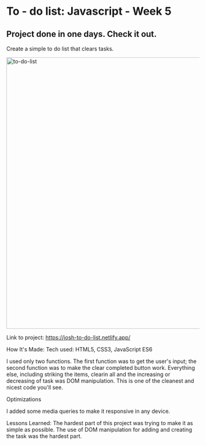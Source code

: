# To - do list: Javascript - Week 5
## Project done in one days. Check it out.

Create a simple to do list that clears tasks.

<img width="707" alt="to-do-list" src="https://user-images.githubusercontent.com/69063454/90581528-76f16980-e199-11ea-9219-6ce8a730adbf.png">

Link to project: https://josh-to-do-list.netlify.app/


How It's Made:
Tech used: HTML5, CSS3, JavaScript ES6


I used only two functions. The first function was to get the user's input; the second function was to make the clear completed button work. Everything else, including striking the items, clearin all and the increasing or decreasing of task was DOM manipulation. This is one of the cleanest and nicest code you'll see.

Optimizations

I added some media queries to make it responsive in any device.

Lessons Learned:
The hardest part of this project was trying to make it as simple as possible. The use of DOM manipulation for adding and creating the task was the hardest part.
